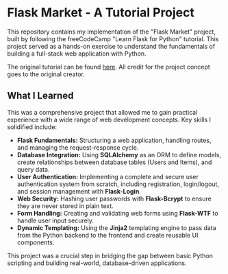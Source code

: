 # Flask Market - A Tutorial Project

This repository contains my implementation of the "Flask Market" project, built by following the freeCodeCamp "Learn Flask for Python" tutorial. This project served as a hands-on exercise to understand the fundamentals of building a full-stack web application with Python.

The original tutorial can be found [here](https://www.youtube.com/watch?v=Qr4QMBUPxWo ). All credit for the project concept goes to the original creator.

## What I Learned

This was a comprehensive project that allowed me to gain practical experience with a wide range of web development concepts. Key skills I solidified include:

*   **Flask Fundamentals:** Structuring a web application, handling routes, and managing the request-response cycle.
*   **Database Integration:** Using **SQLAlchemy** as an ORM to define models, create relationships between database tables (Users and Items), and query data.
*   **User Authentication:** Implementing a complete and secure user authentication system from scratch, including registration, login/logout, and session management with **Flask-Login**.
*   **Web Security:** Hashing user passwords with **Flask-Bcrypt** to ensure they are never stored in plain text.
*   **Form Handling:** Creating and validating web forms using **Flask-WTF** to handle user input securely.
*   **Dynamic Templating:** Using the **Jinja2** templating engine to pass data from the Python backend to the frontend and create reusable UI components.

This project was a crucial step in bridging the gap between basic Python scripting and building real-world, database-driven applications.
